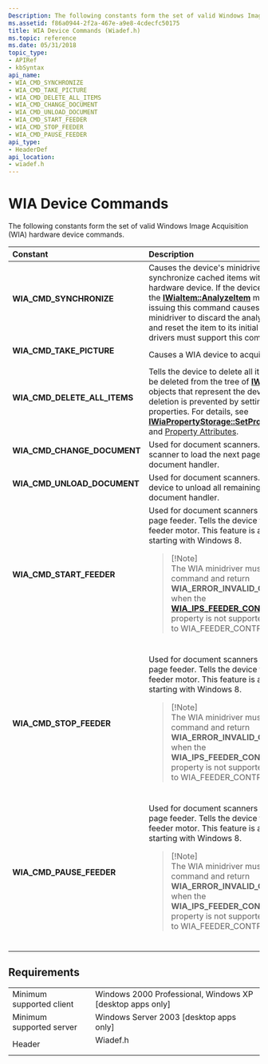 ```yaml
---
Description: The following constants form the set of valid Windows Image Acquisition (WIA) hardware device commands.
ms.assetid: f86a0944-2f2a-467e-a9e8-4cdecfc50175
title: WIA Device Commands (Wiadef.h)
ms.topic: reference
ms.date: 05/31/2018
topic_type: 
- APIRef
- kbSyntax
api_name: 
- WIA_CMD_SYNCHRONIZE
- WIA_CMD_TAKE_PICTURE
- WIA_CMD_DELETE_ALL_ITEMS
- WIA_CMD_CHANGE_DOCUMENT
- WIA_CMD_UNLOAD_DOCUMENT
- WIA_CMD_START_FEEDER
- WIA_CMD_STOP_FEEDER
- WIA_CMD_PAUSE_FEEDER
api_type: 
- HeaderDef
api_location: 
- wiadef.h
---
```


# WIA Device Commands

The following constants form the set of valid Windows Image Acquisition (WIA) hardware device commands.



<table>
<colgroup>
<col style="width: 50%" />
<col style="width: 50%" />
</colgroup>
<thead>
<tr class="header">
<th style="text-align: left;">Constant</th>
<th style="text-align: left;">Description</th>
</tr>
</thead>
<tbody>
<tr class="odd">
<td style="text-align: left;"><span id="WIA_CMD_SYNCHRONIZE"></span><span id="wia_cmd_synchronize"></span><dl> <dt><strong>WIA_CMD_SYNCHRONIZE</strong></dt> </dl></td>
<td style="text-align: left;">Causes the device's minidriver to synchronize cached items with the hardware device. If the device supports the <a href="/windows/desktop/api/wia_xp/nf-wia_xp-iwiaitem-analyzeitem"><strong>IWiaItem::AnalyzeItem</strong></a> method, issuing this command causes the minidriver to discard the analysis results and reset the item to its initial state. All drivers must support this command.<br/></td>
</tr>
<tr class="even">
<td style="text-align: left;"><span id="WIA_CMD_TAKE_PICTURE"></span><span id="wia_cmd_take_picture"></span><dl> <dt><strong>WIA_CMD_TAKE_PICTURE</strong></dt> </dl></td>
<td style="text-align: left;">Causes a WIA device to acquire an image.<br/></td>
</tr>
<tr class="odd">
<td style="text-align: left;"><span id="WIA_CMD_DELETE_ALL_ITEMS"></span><span id="wia_cmd_delete_all_items"></span><dl> <dt><strong>WIA_CMD_DELETE_ALL_ITEMS</strong></dt> </dl></td>
<td style="text-align: left;">Tells the device to delete all items that can be deleted from the tree of <a href="/windows/desktop/api/wia_xp/nn-wia_xp-iwiaitem"><strong>IWiaItem</strong></a> objects that represent the device. Item deletion is prevented by setting the item's properties. For details, see <a href="/windows/desktop/api/wia_xp/nf-wia_xp-iwiapropertystorage-setpropertystream"><strong>IWiaPropertyStorage::SetPropertyStream</strong></a> and <a href="-wia-property-attributes.md">Property Attributes</a>.<br/></td>
</tr>
<tr class="even">
<td style="text-align: left;"><span id="WIA_CMD_CHANGE_DOCUMENT"></span><span id="wia_cmd_change_document"></span><dl> <dt><strong>WIA_CMD_CHANGE_DOCUMENT</strong></dt> </dl></td>
<td style="text-align: left;">Used for document scanners. Causes the scanner to load the next page in its document handler.<br/></td>
</tr>
<tr class="odd">
<td style="text-align: left;"><span id="WIA_CMD_UNLOAD_DOCUMENT"></span><span id="wia_cmd_unload_document"></span><dl> <dt><strong>WIA_CMD_UNLOAD_DOCUMENT</strong></dt> </dl></td>
<td style="text-align: left;">Used for document scanners. Tells the device to unload all remaining pages in its document handler. <br/></td>
</tr>
<tr class="even">
<td style="text-align: left;"><span id="WIA_CMD_START_FEEDER"></span><span id="wia_cmd_start_feeder"></span><dl> <dt><strong>WIA_CMD_START_FEEDER</strong></dt> </dl></td>
<td style="text-align: left;">Used for document scanners that have a page feeder. Tells the device to start the feeder motor. This feature is available starting with Windows 8.<br/>
<blockquote>
[!Note]<br />
The WIA minidriver must reject this command and return <strong>WIA_ERROR_INVALID_COMMAND</strong> when the <a href="/windows-hardware/drivers/image/wia-ips-feeder-control"><strong>WIA_IPS_FEEDER_CONTROL</strong></a> property is not supported, or is set to WIA_FEEDER_CONTROL_AUTO.
</blockquote>
<br/></td>
</tr>
<tr class="odd">
<td style="text-align: left;"><span id="WIA_CMD_STOP_FEEDER"></span><span id="wia_cmd_stop_feeder"></span><dl> <dt><strong>WIA_CMD_STOP_FEEDER</strong></dt> </dl></td>
<td style="text-align: left;">Used for document scanners that have a page feeder. Tells the device to stop the feeder motor. This feature is available starting with Windows 8.<br/>
<blockquote>
[!Note]<br />
The WIA minidriver must reject this command and return <strong>WIA_ERROR_INVALID_COMMAND</strong> when the <strong>WIA_IPS_FEEDER_CONTROL</strong> property is not supported, or is set to WIA_FEEDER_CONTROL_AUTO.
</blockquote>
<br/></td>
</tr>
<tr class="even">
<td style="text-align: left;"><span id="WIA_CMD_PAUSE_FEEDER"></span><span id="wia_cmd_pause_feeder"></span><dl> <dt><strong>WIA_CMD_PAUSE_FEEDER</strong></dt> </dl></td>
<td style="text-align: left;">Used for document scanners that have a page feeder. Tells the device to pause the feeder motor. This feature is available starting with Windows 8.<br/>
<blockquote>
[!Note]<br />
The WIA minidriver must reject this command and return <strong>WIA_ERROR_INVALID_COMMAND</strong> when the <strong>WIA_IPS_FEEDER_CONTROL</strong> property is not supported, or is set to WIA_FEEDER_CONTROL_AUTO.
</blockquote>
<br/></td>
</tr>
</tbody>
</table>



## Requirements



|                                     |                                                                                     |
|-------------------------------------|-------------------------------------------------------------------------------------|
| Minimum supported client<br/> | Windows 2000 Professional, Windows XP \[desktop apps only\]<br/>              |
| Minimum supported server<br/> | Windows Server 2003 \[desktop apps only\]<br/>                                |
| Header<br/>                   | <dl> <dt>Wiadef.h</dt> </dl> |



 

 